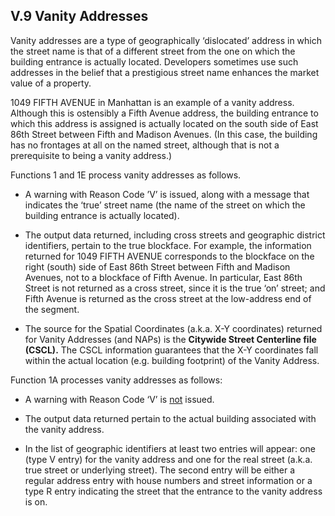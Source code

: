 <h2>V.9  Vanity Addresses</h2>  

Vanity addresses are a type of geographically ‘dislocated’ address in which the street name is that of a different street from the one on which the building entrance is actually located.  Developers sometimes use such addresses in the belief that a prestigious street name enhances the market value of a property.  

1049 FIFTH AVENUE in Manhattan is an example of a vanity address.  Although this is ostensibly a Fifth Avenue address, the building entrance to which this address is assigned is actually located on the south side of East 86th Street between Fifth and Madison Avenues.  (In this case, the building has no frontages at all on the named street, although that is not a prerequisite to being a vanity address.)  

Functions 1 and 1E process vanity addresses as follows.  

  * A warning with Reason Code ’V’ is issued, along with a message that indicates the ‘true’ street name (the name of the street on which the building entrance is actually located).  

  * The output data returned, including cross streets and geographic district identifiers, pertain to the true blockface.  For example, the information returned for 1049 FIFTH AVENUE corresponds to the blockface on the right (south) side of East 86th Street between Fifth and Madison Avenues, not to a blockface of Fifth Avenue.  In particular, East 86th Street is not returned as a cross street, since it is the true ‘on’ street; and Fifth Avenue is returned as the cross street at the low-address end of the segment.   

  * The source for the Spatial Coordinates (a.k.a. X-Y coordinates) returned for Vanity Addresses (and NAPs) is the **Citywide Street Centerline file (CSCL).** The CSCL information guarantees that the X-Y coordinates fall within the actual location (e.g. building footprint) of the Vanity Address.  

  Function 1A processes vanity addresses as follows:

  * A warning with Reason Code ‘V’ is <u>not</u> issued.  

  * The output data returned pertain to the actual building associated with the vanity address.  

  * In the list of geographic identifiers at least two entries will appear: one (type V entry) for the vanity address and one for the real street (a.k.a. true street or underlying street).  The second entry will be either a regular address entry with house numbers and street information or a type R entry indicating the street that the entrance to the vanity address is on.  

  <br/>
